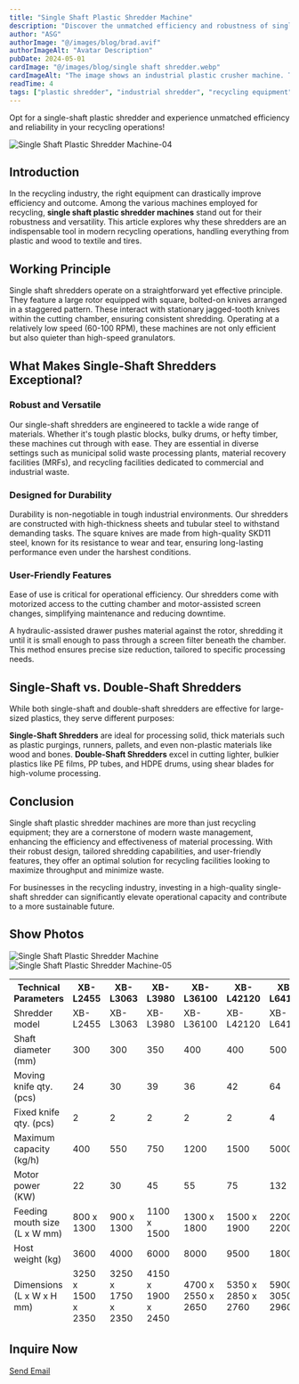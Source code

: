 ```yaml
---
title: "Single Shaft Plastic Shredder Machine"
description: "Discover the unmatched efficiency and robustness of single-shaft plastic shredder machines. Learn how they handle tough materials in recycling, their working principle, and why they outperform double-shaft shredders in certain applications."
author: "ASG"
authorImage: "@/images/blog/brad.avif"
authorImageAlt: "Avatar Description"
pubDate: 2024-05-01
cardImage: "@/images/blog/single shaft shredder.webp"
cardImageAlt: "The image shows an industrial plastic crusher machine. This type of equipment is typically used in recycling processes to break down plastic materials into smaller pieces, which can then be processed further. The machine features a robust design with a green and yellow cylindrical component—likely the crushing mechanism—connected to a white and gray housing that contains the mechanical parts and possibly the control system. The entire assembly is mounted on a sturdy green base, ensuring stability during operation."
readTime: 4
tags: ["plastic shredder", "industrial shredder", "recycling equipment", "plastic shredder sales", "Single shaft shredder", "waste processing" ]
---
```

Opt for a single-shaft plastic shredder and experience unmatched efficiency and reliability in your recycling operations!

![Single Shaft Plastic Shredder Machine-04](/images/single_shaft_shredder-04.webp)

## Introduction
In the recycling industry, the right equipment can drastically improve efficiency and outcome. Among the various machines employed for recycling, **single shaft plastic shredder machines** stand out for their robustness and versatility. This article explores why these shredders are an indispensable tool in modern recycling operations, handling everything from plastic and wood to textile and tires.

## Working Principle
Single shaft shredders operate on a straightforward yet effective principle. They feature a large rotor equipped with square, bolted-on knives arranged in a staggered pattern. These interact with stationary jagged-tooth knives within the cutting chamber, ensuring consistent shredding. Operating at a relatively low speed (60-100 RPM), these machines are not only efficient but also quieter than high-speed granulators.

## What Makes Single-Shaft Shredders Exceptional?

### Robust and Versatile
Our single-shaft shredders are engineered to tackle a wide range of materials. Whether it's tough plastic blocks, bulky drums, or hefty timber, these machines cut through with ease. They are essential in diverse settings such as municipal solid waste processing plants, material recovery facilities (MRFs), and recycling facilities dedicated to commercial and industrial waste.

### Designed for Durability
Durability is non-negotiable in tough industrial environments. Our shredders are constructed with high-thickness sheets and tubular steel to withstand demanding tasks. The square knives are made from high-quality SKD11 steel, known for its resistance to wear and tear, ensuring long-lasting performance even under the harshest conditions.

### User-Friendly Features
Ease of use is critical for operational efficiency. Our shredders come with motorized access to the cutting chamber and motor-assisted screen changes, simplifying maintenance and reducing downtime.

A hydraulic-assisted drawer pushes material against the rotor, shredding it until it is small enough to pass through a screen filter beneath the chamber. This method ensures precise size reduction, tailored to specific processing needs.

## Single-Shaft vs. Double-Shaft Shredders

While both single-shaft and double-shaft shredders are effective for large-sized plastics, they serve different purposes:

**Single-Shaft Shredders** are ideal for processing solid, thick materials such as plastic purgings, runners, pallets, and even non-plastic materials like wood and bones.
**Double-Shaft Shredders** excel in cutting lighter, bulkier plastics like PE films, PP tubes, and HDPE drums, using shear blades for high-volume processing.

## Conclusion
Single shaft plastic shredder machines are more than just recycling equipment; they are a cornerstone of modern waste management, enhancing the efficiency and effectiveness of material processing. With their robust design, tailored shredding capabilities, and user-friendly features, they offer an optimal solution for recycling facilities looking to maximize throughput and minimize waste.

For businesses in the recycling industry, investing in a high-quality single-shaft shredder can significantly elevate operational capacity and contribute to a more sustainable future.

## Show Photos

![Single Shaft Plastic Shredder Machine](/images/single_shaft_shredder.webp)
![Single Shaft Plastic Shredder Machine-05](/images/single_shaft_shredder-05.webp)


<div class="scrollable-table-container">
  <table>
  <thead>
    <tr>
    <th>Technical Parameters</th>
    <th>XB-L2455</th>
    <th>XB-L3063</th>
    <th>XB-L3980</th>
    <th>XB-L36100</th>
    <th>XB-L42120</th>
    <th>XB-L64160</th>
  </tr>
  <tr>
    <td>Shredder model</td>
    <td>XB-L2455</td>
    <td>XB-L3063</td>
    <td>XB-L3980</td>
    <td>XB-L36100</td>
    <td>XB-L42120</td>
    <td>XB-L64160</td>
  </tr>
  <tr>
    <td>Shaft diameter (mm)</td>
    <td>300</td>
    <td>300</td>
    <td>350</td>
    <td>400</td>
    <td>400</td>
    <td>500</td>
  </tr>
  <tr>
    <td>Moving knife qty. (pcs)</td>
    <td>24</td>
    <td>30</td>
    <td>39</td>
    <td>36</td>
    <td>42</td>
    <td>64</td>
  </tr>
  <tr>
    <td>Fixed knife qty. (pcs)</td>
    <td>2</td>
    <td>2</td>
    <td>2</td>
    <td>2</td>
    <td>2</td>
    <td>4</td>
  </tr>
  <tr>
    <td>Maximum capacity (kg/h)</td>
    <td>400</td>
    <td>550</td>
    <td>750</td>
    <td>1200</td>
    <td>1500</td>
    <td>5000</td>
  </tr>
  <tr>
    <td>Motor power (KW)</td>
    <td>22</td>
    <td>30</td>
    <td>45</td>
    <td>55</td>
    <td>75</td>
    <td>132</td>
  </tr>
  <tr>
    <td>Feeding mouth size (L x W mm)</td>
    <td>800 x 1300</td>
    <td>900 x 1300</td>
    <td>1100 x 1500</td>
    <td>1300 x 1800</td>
    <td>1500 x 1900</td>
    <td>2200 x 2200</td>
  </tr>
  <tr>
    <td>Host weight (kg)</td>
    <td>3600</td>
    <td>4000</td>
    <td>6000</td>
    <td>8000</td>
    <td>9500</td>
    <td>18000</td>
  </tr>
  <tr>
    <td>Dimensions (L x W x H mm)</td>
    <td>3250 x 1500 x 2350</td>
    <td>3250 x 1750 x 2350</td>
    <td>4150 x 1900 x 2450</td>
    <td>4700 x 2550 x 2650</td>
    <td>5350 x 2850 x 2760</td>
    <td>5900 x 3050 x 2960</td>
  </tr>
  </tbody>
</table>
</div>

## Inquire Now

<div class="email-button-container">
  <a href="mailto:sales@rumtoo.com" class="email-button">Send Email</a>
</div>
